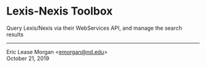 # Lexis-Nexis Toolbox

Query Lexis/Nexis via their WebServices API, and manage the search results

--- 
Eric Lease Morgan &lt;emorgan@nd.edu&gt;  
October 21, 2019
